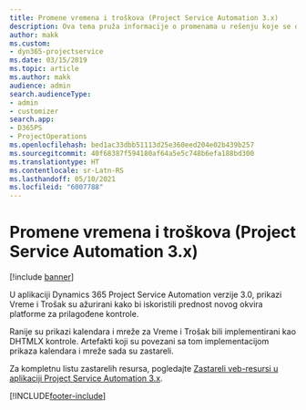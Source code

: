 ```yaml
---
title: Promene vremena i troškova (Project Service Automation 3.x)
description: Ova tema pruža informacije o promenama u rešenju koje se odnose na vreme i troškove.
author: makk
ms.custom:
- dyn365-projectservice
ms.date: 03/15/2019
ms.topic: article
ms.author: makk
audience: admin
search.audienceType:
- admin
- customizer
search.app:
- D365PS
- ProjectOperations
ms.openlocfilehash: bed1ac33dbb51113d25e360eed204e02b439b257
ms.sourcegitcommit: 40f68387f594180af64a5e5c748b6efa188bd300
ms.translationtype: HT
ms.contentlocale: sr-Latn-RS
ms.lasthandoff: 05/10/2021
ms.locfileid: "6007788"
---
```

# <a name="time-and-expense-changes-project-service-automation-3x"></a>Promene vremena i troškova (Project Service Automation 3.x)

[!include [banner](../../includes/psa-now-project-operations.md)]

U aplikaciji Dynamics 365 Project Service Automation verzije 3.0, prikazi Vreme i Trošak su ažurirani kako bi iskoristili prednost novog okvira platforme za prilagođene kontrole.

Ranije su prikazi kalendara i mreže za Vreme i Trošak bili implementirani kao DHTMLX kontrole. Artefakti koji su povezani sa tom implementacijom prikaza kalendara i mreže sada su zastareli.

Za kompletnu listu zastarelih resursa, pogledajte [Zastareli veb-resursi u aplikaciji Project Service Automation 3.x](web-resources-deprecated-v3.x.md).


[!INCLUDE[footer-include](../../includes/footer-banner.md)]